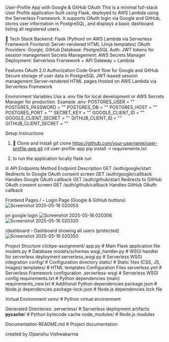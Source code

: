 User-Profile App with Google & GitHub OAuth
This is a minimal full-stack User Profile application built using Flask, deployed to AWS Lambda using the Serverless Framework. It supports OAuth login via Google and GitHub, stores user information in PostgreSQL, and displays a basic dashboard listing all registered users.

🔧 Tech Stack
Backend: Flask (Python) on AWS Lambda via Serverless Framework
Frontend: Server-rendered HTML (Jinja templates)
OAuth Providers: Google, GitHub
Database: PostgreSQL
Auth: JWT tokens for session management
Secrets Management: AWS Secrets Manager
Deployment: Serverless Framework + API Gateway + Lambda

Features
OAuth 2.0 Authorization Code Grant flow for Google and GitHub
Secure storage of user data in PostgreSQL
JWT-based session management
Server-rendered HTML pages
Hosted on AWS Lambda via Serverless Framework

Environment Variables
Use a .env file for local development or AWS Secrets Manager for production. Example .env:
POSTGRES_USER = ""
POSTGRES_PASSWORD = ""
POSTGRES_DB = ""
POSTGRES_HOST = ""
POSTGRES_PORT = ""
SECRET_KEY = ""
GOOGLE_CLIENT_ID = ""
GOOGLE_CLIENT_SECRET = ""
GITHUB_CLIENT_ID = ""
GITHUB_CLIENT_SECRET = ""

Setup Instructions
1. 🧬 Clone and Install
   git clone https://github.com/your-username/user-profile-app.git
   cd user-profile-app
   pip install -r requirements.txt

2. to run the application locally
  flask run



🌐 API Endpoints
Method	Endpoint	Description
GET	/auth/google/start	Redirects to Google OAuth consent screen
GET	/auth/google/callback	Handles Google OAuth callback
GET	/auth/github/start	Redirects to GitHub OAuth consent screen
GET	/auth/github/callback	Handles GitHub OAuth callback


 Frontend Pages
/ – Login Page (Google & GitHub buttons)
![Screenshot 2025-05-16 020053](https://github.com/user-attachments/assets/8af12d4d-fd7b-4f22-8530-2af44c34ae2c)


on google login
![Screenshot 2025-05-16 020306](https://github.com/user-attachments/assets/7c27658a-504a-4266-a32e-0778ef18aa91)
![Screenshot 2025-05-16 020320](https://github.com/user-attachments/assets/029a27d9-ad16-43a4-b3b6-093c1f08db5a)

/dashboard – Dashboard showing all users (protected)
![Screenshot 2025-05-16 020350](https://github.com/user-attachments/assets/a67cfbb9-074f-44d4-a6be-32eb10b19ea9)


Project Structure
clickpe-assignment/
app.py                 # Main Flask application file
models.py              # Database models/schemas
wsgi_handler.py        # WSGI handler for serverless deployment
serverless_wsgi.py     # Serverless WSGI integration
config/               # Configuration directory
static/              # Static files (CSS, JS, images)
templates/           # HTML templates
Configuration Files
      serverless.yml      # Serverless Framework configuration
      .serverless-wsgi    # Serverless WSGI config
      requirements.txt    # Python dependencies (main)
      requirements_new.txt # Additional Python dependencies
      package.json        # Node.js dependencies
      package-lock.json   # Node.js dependencies lock file

Virtual Environment
      venv/              # Python virtual environment

Generated Directories
      .serverless/       # Serverless deployment artifacts
      __pycache__/       # Python bytecode cache
      node_modules/      # Node.js modules

Documentation
      README.md          # Project documentation




created by
Dipanshu Vishwakarma

